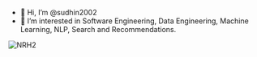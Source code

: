 - 👋 Hi, I’m @sudhin2002
- 👀 I’m interested in Software Engineering, Data Engineering, Machine Learning, NLP, Search and Recommendations.

<!---
sudhin2002/sudhin2002 is a ✨ special ✨ repository because its `README.md` (this file) appears on your GitHub profile.
You can click the Preview link to take a look at your changes.
--->
![NRH2](https://github.com/user-attachments/assets/d21701f9-53ac-46cf-a457-cf29ac422154)
